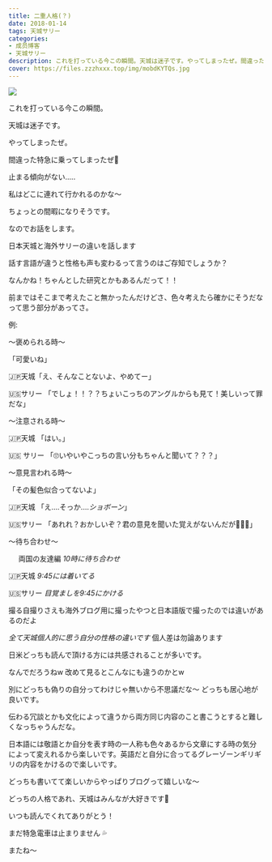 ```yaml
---
title: 二重人格(？)
date: 2018-01-14
tags: 天城サリー
categories: 
- 成员博客
- 天城サリー
description: これを打っている今この瞬間。天城は迷子です。やってしまったぜ。間違った特急に乗ってしまったぜ😬止まる傾向がない.....私はどこに連れて行かれるのかな〜ちょっとの間暇になりそうです。なのでお話をします。...
cover: https://files.zzzhxxx.top/img/mobdKYTQs.jpg 
---
```

![](https://files.zzzhxxx.top/img/mobdKYTQs.jpg)

これを打っている今この瞬間。

天城は迷子です。

やってしまったぜ。

間違った特急に乗ってしまったぜ😬

止まる傾向がない.....

私はどこに連れて行かれるのかな〜

ちょっとの間暇になりそうです。

なのでお話をします。

日本天城と海外サリーの違いを話します

話す言語が違うと性格も声も変わるって言うのはご存知でしょうか？

なんかね！ちゃんとした研究とかもあるんだって！！

前まではそこまで考えたこと無かったんだけどさ、色々考えたら確かにそうだなって思う部分があってさ。

例:

〜褒められる時〜

「可愛いね」

🇯🇵天城「え、そんなことないよ、やめてー」

🇺🇸サリー 「でしょ！！？？ちょいこっちのアングルからも見て！美しいって罪だな」




〜注意される時〜

🇯🇵天城 「はい。」

🇺🇸 サリー 「🙄いやいやこっちの言い分もちゃんと聞いて？？？」




〜意見言われる時〜

「その髪色似合ってないよ」

🇯🇵天城 「え....そっか....*ショボーン*」

🇺🇸サリー 「あれれ？おかしいぞ？君の意見を聞いた覚えがないんだが🤷🏻‍♀️」



〜待ち合わせ〜

     両国の友達編
*10時に待ち合わせ*

🇯🇵天城 *9:45には着いてる*

🇺🇸サリー *目覚ましを9:45にかける*


撮る自撮りさえも海外ブログ用に撮ったやつと日本語版で撮ったのでは違いがあるのだよ



*全て天城個人的に思う自分の性格の違いです* 個人差は勿論あります

日米どっちも読んで頂ける方には共感されることが多いです。

なんでだろうねw 改めて見るとこんなにも違うのかとw

別にどっちも偽りの自分ってわけじゃ無いから不思議だな〜 どっちも居心地が良いです。

伝わる冗談とかも文化によって違うから両方同じ内容のこと書こうとすると難しくなっちゃうんだな。

日本語には敬語とか自分を表す時の一人称も色々あるから文章にする時の気分によって変えれるから楽しいです。英語だと自分に合ってるグレーゾーンギリギリの内容をかけるので楽しいです。

どっちも書いてて楽しいからやっぱりブログって嬉しいな〜 

どっちの人格であれ、天城はみんなが大好きです💖

いつも読んでくれてありがとう！

まだ特急電車は止まりません 💦

またね〜 










